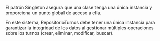 

El patrón Singleton asegura que una clase tenga una única instancia y proporciona un punto global de acceso a ella.

En este sistema, RepositorioTurnos debe tener una única instancia para garantizar la integridad de los datos al gestionar múltiples operaciones sobre los turnos (crear, eliminar, modificar, buscar).
